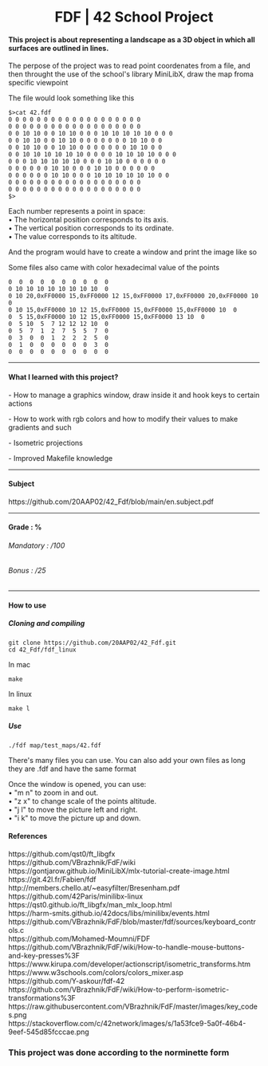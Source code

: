 <h1 align="center"> FDF | 42 School Project </h1>
<h4>This project is about representing a landscape as a 3D object in which all surfaces are outlined in lines.</h4>
<p>The perpose of the project was to read point coordenates from a file, and then throught the use of the school's library MiniLibX, draw the map froma specific viewpoint</p>
<p>The file would look something like this</p>

```
$>cat 42.fdf
0 0 0 0 0 0 0 0 0 0 0 0 0 0 0 0 0 0 0
0 0 0 0 0 0 0 0 0 0 0 0 0 0 0 0 0 0 0
0 0 10 10 0 0 10 10 0 0 0 10 10 10 10 10 0 0 0
0 0 10 10 0 0 10 10 0 0 0 0 0 0 0 10 10 0 0
0 0 10 10 0 0 10 10 0 0 0 0 0 0 0 10 10 0 0
0 0 10 10 10 10 10 10 0 0 0 0 10 10 10 10 0 0 0
0 0 0 10 10 10 10 10 0 0 0 10 10 0 0 0 0 0 0
0 0 0 0 0 0 10 10 0 0 0 10 10 0 0 0 0 0 0
0 0 0 0 0 0 10 10 0 0 0 10 10 10 10 10 10 0 0
0 0 0 0 0 0 0 0 0 0 0 0 0 0 0 0 0 0 0
0 0 0 0 0 0 0 0 0 0 0 0 0 0 0 0 0 0 0
$>
```

Each number represents a point in space:<br>
• The horizontal position corresponds to its axis.<br>
• The vertical position corresponds to its ordinate.<br>
• The value corresponds to its altitude.<br>

<p>And the program would have to create a window and print the image like so</p>

<p>Some files also came with color hexadecimal value of the points</p>

```
0  0  0  0  0  0  0  0  0  0
0 10 10 10 10 10 10 10 10  0
0 10 20,0xFF0000 15,0xFF0000 12 15,0xFF0000 17,0xFF0000 20,0xFF0000 10  0
0 10 15,0xFF0000 10 12 15,0xFF0000 15,0xFF0000 15,0xFF0000 10  0
0  5 15,0xFF0000 10 12 15,0xFF0000 15,0xFF0000 13 10  0
0  5 10  5  7 12 12 12 10  0
0  5  7  1  2  7  5  5  7  0
0  3  0  0  1  2  2  2  5  0
0  1  0  0  0  0  0  0  3  0
0  0  0  0  0  0  0  0  0  0
```

-----

<h4>What I learned with this project?</h4>
<p>- How to manage a graphics window, draw inside it and hook keys to certain actions</p>
<p>- How to work with rgb colors and how to modify their values to make gradients and such</p>
<p>- Isometric projections</p>
<p>- Improved Makefile knowledge</p>

-----

<h4>Subject</h4>
https://github.com/20AAP02/42_Fdf/blob/main/en.subject.pdf

-----

<h4>Grade : %</h4>
<h6>Mandatory : /100</h6>
<h6>Bonus : /25</h6>

-----

<h4>How to use</h4>

<h5>Cloning and compiling</h5>

```
git clone https://github.com/20AAP02/42_Fdf.git
cd 42_Fdf/fdf_linux
```

<p>In mac</p>

```
make
```
<p>In linux</p>

```
make l
```

<h5>Use</h5>

```
./fdf map/test_maps/42.fdf
```

<p>There's many files you can use. You can also add your own files as long they are .fdf and have the same format</p>

<p>Once the window is opened, you can use:<br>
  • "m n" to zoom in and out.<br>
  • "z x" to change scale of the points altitude.<br>
  • "j l" to move the picture left and right.<br>
  • "i k" to move the picture up and down.</p>

<h4>References</h4>
https://github.com/qst0/ft_libgfx <br>
https://github.com/VBrazhnik/FdF/wiki <br>
https://gontjarow.github.io/MiniLibX/mlx-tutorial-create-image.html <br>
https://git.42l.fr/Fabien/fdf <br>
http://members.chello.at/~easyfilter/Bresenham.pdf <br>
https://github.com/42Paris/minilibx-linux <br>
https://qst0.github.io/ft_libgfx/man_mlx_loop.html <br>
https://harm-smits.github.io/42docs/libs/minilibx/events.html <br>
https://github.com/VBrazhnik/FdF/blob/master/fdf/sources/keyboard_controls.c <br>
https://github.com/Mohamed-Moumni/FDF <br>
https://github.com/VBrazhnik/FdF/wiki/How-to-handle-mouse-buttons-and-key-presses%3F <br>
https://www.kirupa.com/developer/actionscript/isometric_transforms.htm <br>
https://www.w3schools.com/colors/colors_mixer.asp <br>
https://github.com/Y-askour/fdf-42 <br>
https://github.com/VBrazhnik/FdF/wiki/How-to-perform-isometric-transformations%3F <br>
https://raw.githubusercontent.com/VBrazhnik/FdF/master/images/key_codes.png <br>
https://stackoverflow.com/c/42network/images/s/1a53fce9-5a0f-46b4-9eef-545d85fcccae.png <br>

<h3>This project was done according to the norminette form</h3>
